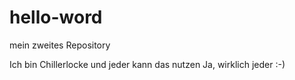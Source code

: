 # hello-word
mein zweites Repository 

Ich bin Chillerlocke und jeder kann das nutzen
Ja, wirklich jeder :-)

